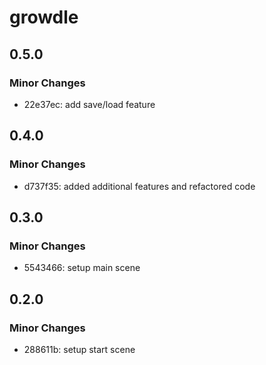 # growdle

## 0.5.0

### Minor Changes

- 22e37ec: add save/load feature

## 0.4.0

### Minor Changes

- d737f35: added additional features and refactored code

## 0.3.0

### Minor Changes

- 5543466: setup main scene

## 0.2.0

### Minor Changes

- 288611b: setup start scene
